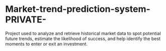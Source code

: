 # Market-trend-prediction-system-PRIVATE-
Project used to analyze and retrieve historical market data to spot potential future trends, estimate the likelihood of success, and help identify the best moments to enter or exit an investment.
